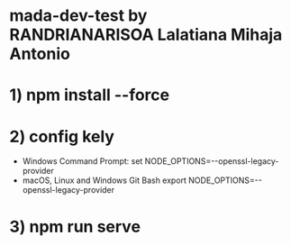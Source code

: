 # mada-dev-test by RANDRIANARISOA Lalatiana Mihaja Antonio
# 1)  npm install --force

# 2) config kely
  - Windows Command Prompt:
   set NODE_OPTIONS=--openssl-legacy-provider
  - macOS, Linux and Windows Git Bash
   export NODE_OPTIONS=--openssl-legacy-provider  
 
# 3) npm run serve


